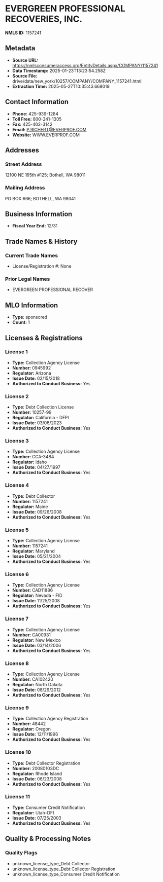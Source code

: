 # EVERGREEN PROFESSIONAL RECOVERIES, INC.

**NMLS ID:** 1157241

## Metadata
- **Source URL:** https://nmlsconsumeraccess.org/EntityDetails.aspx/COMPANY/1157241
- **Data Timestamp:** 2025-01-23T13:23:54.258Z
- **Source File:** drive/data/new_york/10257/COMPANY/COMPANY_1157241.html
- **Extraction Time:** 2025-05-27T10:35:43.668019

## Contact Information
- **Phone:** 425-939-1284
- **Toll Free:** 800-241-1305
- **Fax:** 425-402-3142
- **Email:** P.RICHERT@EVERPROF.COM
- **Website:** WWW.EVERPROF.COM

## Addresses
### Street Address
12100 NE 195th #125; Bothell, WA 98011

### Mailing Address
PO BOX 666; BOTHELL, WA 98041

## Business Information
- **Fiscal Year End:** 12/31

## Trade Names & History
### Current Trade Names
- License/Registration #: None

### Prior Legal Names
- EVERGREEN PROFESSIONAL RECOVER

## MLO Information
- **Type:** sponsored
- **Count:** 1

## Licenses & Registrations

### License 1
- **Type:** Collection Agency License
- **Number:** 0945992
- **Regulator:** Arizona
- **Issue Date:** 02/15/2018
- **Authorized to Conduct Business:** Yes

### License 2
- **Type:** Debt Collection License
- **Number:** 10257-99
- **Regulator:** California - DFPI
- **Issue Date:** 03/06/2023
- **Authorized to Conduct Business:** Yes

### License 3
- **Type:** Collection Agency License
- **Number:** CCA-3484
- **Regulator:** Idaho
- **Issue Date:** 04/27/1997
- **Authorized to Conduct Business:** Yes

### License 4
- **Type:** Debt Collector
- **Number:** 1157241
- **Regulator:** Maine
- **Issue Date:** 09/26/2008
- **Authorized to Conduct Business:** Yes

### License 5
- **Type:** Collection Agency License
- **Number:** 1157241
- **Regulator:** Maryland
- **Issue Date:** 05/21/2004
- **Authorized to Conduct Business:** Yes

### License 6
- **Type:** Collection Agency License
- **Number:** CAD11886
- **Regulator:** Nevada - FID
- **Issue Date:** 11/25/2008
- **Authorized to Conduct Business:** Yes

### License 7
- **Type:** Collection Agency License
- **Number:** CA00931
- **Regulator:** New Mexico
- **Issue Date:** 03/14/2006
- **Authorized to Conduct Business:** Yes

### License 8
- **Type:** Collection Agency License
- **Number:** CA102420
- **Regulator:** North Dakota
- **Issue Date:** 08/29/2012
- **Authorized to Conduct Business:** Yes

### License 9
- **Type:** Collection Agency Registration
- **Number:** 48442
- **Regulator:** Oregon
- **Issue Date:** 12/11/1996
- **Authorized to Conduct Business:** Yes

### License 10
- **Type:** Debt Collector Registration
- **Number:** 20080103DC
- **Regulator:** Rhode Island
- **Issue Date:** 06/23/2008
- **Authorized to Conduct Business:** Yes

### License 11
- **Type:** Consumer Credit Notification
- **Regulator:** Utah-DFI
- **Issue Date:** 07/25/2003
- **Authorized to Conduct Business:** Yes

## Quality & Processing Notes
### Quality Flags
- unknown_license_type_Debt Collector
- unknown_license_type_Debt Collector Registration
- unknown_license_type_Consumer Credit Notification

